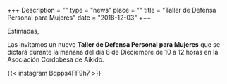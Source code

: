 +++
Description = ""
type = "news"
place = ""
title = "Taller de Defensa Personal para Mujeres"
date = "2018-12-03"
+++

Estimadas,

Las invitamos un nuevo **Taller de Defensa Personal para Mujeres** que se dictará durante la mañana del día 8 de Dieciembre de 10 a 12 horas en la Asociación Cordobesa de Aikido.

{{< instagram Bqpps4FF9h7 >}}